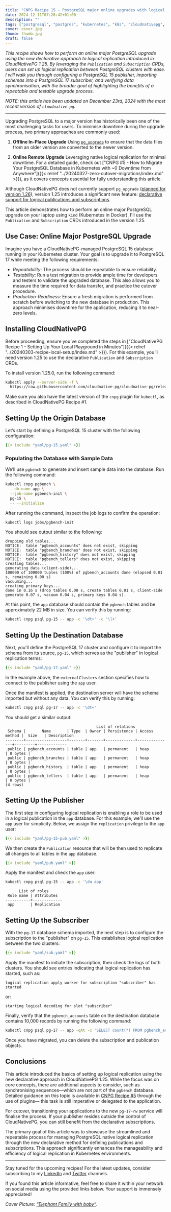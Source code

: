 ```yaml
---
title: "CNPG Recipe 15 - PostgreSQL major online upgrades with logical replication"
date: 2024-12-11T07:28:42+01:00
description: ""
tags: ["postgresql", "postgres", "kubernetes", "k8s", "cloudnativepg", "cnpg", "postgresql", "postgres", "dok", "data on kubernetes"]
cover: cover.jpg
thumb: thumb.jpg
draft: false
---
```


_This recipe shows how to perform an online major PostgreSQL upgrade using the
new declarative approach to logical replication introduced in CloudNativePG
1.25. By leveraging the `Publication` and `Subscription` CRDs, users can set up
logical replication between PostgreSQL clusters with ease. I will walk you
through configuring a PostgreSQL 15 publisher, importing schemas into a
PostgreSQL 17 subscriber, and verifying data synchronisation, with the broader
goal of highlighting the benefits of a repeatable and testable upgrade process._

<!--more-->

_NOTE: this article has been updated on December 23rd, 2024 with the most recent
version of `cloudnative-pg`._

---

Upgrading PostgreSQL to a major version has historically been one of the most
challenging tasks for users. To minimise downtime during the upgrade process,
two primary approaches are commonly used:

1. **Offline In-Place Upgrade**
   Using [`pg_upgrade`](https://www.postgresql.org/docs/current/pgupgrade.html)
   to ensure that the data files from an older version are converted to the newer
   version.

2. **Online Remote Upgrade**
   Leveraging native logical replication for minimal downtime. For a detailed
   guide, check out ["CNPG #5 - How to Migrate Your PostgreSQL Database in Kubernetes with ~0 Downtime from Anywhere"]({{< relref "../20240327-zero-cutover-migrations/index.md" >}}),
   as it covers concepts essential for fully understanding this article.


Although CloudNativePG does not currently support `pg_upgrade`
([planned for version 1.26](https://github.com/cloudnative-pg/cloudnative-pg/issues/4682)),
version 1.25 introduces a significant new feature:
[declarative support for logical publications and subscriptions](https://cloudnative-pg.io/documentation/preview/logical_replication/).

This article demonstrates how to perform an online major PostgreSQL upgrade on
your laptop using `kind` (Kubernetes in Docker). I'll use the `Publication` and
`Subscription` CRDs introduced in the version 1.25.

## Use Case: Online Major PostgreSQL Upgrade

Imagine you have a CloudNativePG-managed PostgreSQL 15 database running in your
Kubernetes cluster. Your goal is to upgrade it to PostgreSQL 17 while meeting
the following requirements:

- *Repeatability*: The process should be repeatable to ensure reliability.
- *Testability*: Run a test migration to provide ample time for developers
  and testers to validate the upgraded database. This also allows you to
  measure the time required for data transfer, and practice the cutover
  procedure.
- *Production-Readiness*: Ensure a fresh migration is performed from scratch
  before switching to the new database in production. This approach minimises
  downtime for the application, reducing it to near-zero levels.

## Installing CloudNativePG

Before proceeding, ensure you’ve completed the steps in
["CloudNativePG Recipe 1 - Setting Up Your Local Playground in Minutes"]({{< relref "../20240303-recipe-local-setup/index.md" >}}).
For this example, you’ll need version 1.25 to use the declarative `Publication`
and `Subscription` CRDs.

To install version 1.25.0, run the following command:

```sh
kubectl apply --server-side -f \
  https://raw.githubusercontent.com/cloudnative-pg/cloudnative-pg/release-1.25/releases/cnpg-1.25.0.yaml
```

Make sure you also have the latest version of the `cnpg` plugin for `kubectl`,
as described in CloudNativePG Recipe #1.

## Setting Up the Origin Database

Let’s start by defining a PostgreSQL 15 cluster with the following
configuration:

```yaml
{{< include "yaml/pg-15.yaml" >}}
```

### Populating the Database with Sample Data

We’ll use `pgbench` to generate and insert sample data into the database. Run
the following command:

```sh
kubectl cnpg pgbench \
  --db-name app \
  --job-name pgbench-init \
  pg-15 \
  -- --initialize
```

After running the command, inspect the job logs to confirm the operation:

```sh
kubectl logs jobs/pgbench-init
```

You should see output similar to the following:

```output
dropping old tables...
NOTICE:  table "pgbench_accounts" does not exist, skipping
NOTICE:  table "pgbench_branches" does not exist, skipping
NOTICE:  table "pgbench_history" does not exist, skipping
NOTICE:  table "pgbench_tellers" does not exist, skipping
creating tables...
generating data (client-side)...
100000 of 100000 tuples (100%) of pgbench_accounts done (elapsed 0.01 s, remaining 0.00 s)
vacuuming...
creating primary keys...
done in 0.16 s (drop tables 0.00 s, create tables 0.01 s, client-side generate 0.07 s, vacuum 0.04 s, primary keys 0.04 s).
```

At this point, the `app` database should contain the `pgbench` tables and be
approximately 22 MB in size. You can verify this by running:

```sh
kubectl cnpg psql pg-15 -- app -c '\dt+' -c '\l+'
```

## Setting Up the Destination Database

Next, you’ll define the PostgreSQL 17 cluster and configure it to import the
schema from its source, `pg-15`, which serves as the "publisher" in logical
replication terms:

```yaml
{{< include "yaml/pg-17.yaml" >}}
```

In the example above, the `externalClusters` section specifies how to connect
to the publisher using the `app` user.

Once the manifest is applied, the destination server will have the schema
imported but without any data. You can verify this by running:

```sh
kubectl cnpg psql pg-17 -- app -c '\dt+'
```

You should get a similar output:

```output
                                        List of relations
 Schema |       Name       | Type  | Owner | Persistence | Access method |  Size   | Description
--------+------------------+-------+-------+-------------+---------------+---------+-------------
 public | pgbench_accounts | table | app   | permanent   | heap          | 0 bytes |
 public | pgbench_branches | table | app   | permanent   | heap          | 0 bytes |
 public | pgbench_history  | table | app   | permanent   | heap          | 0 bytes |
 public | pgbench_tellers  | table | app   | permanent   | heap          | 0 bytes |
(4 rows)
```

## Setting Up the Publisher

The first step in configuring logical replication is enabling a role to be used
in a logical publication in the `app` database. For this example, we’ll use the
`app` user for simplicity. Below, we assign the `replication` privilege to the
`app` user:

```yaml
{{< include "yaml/pg-15-pub.yaml" >}}
```

We then create the `Publication` resource that will be then used to replicate
all changes to all tables in the `app` database.

```yaml
{{< include "yaml/pub.yaml" >}}
```

Apply the manifest and check the `app` user:

```sh
kubectl cnpg psql pg-15 -- app -c '\du app'
```
```output
      List of roles
 Role name | Attributes
-----------+-------------
 app       | Replication
```

## Setting Up the Subscriber

With the `pg-17` database schema imported, the next step is to configure the
subscription to the "publisher" on `pg-15`. This establishes logical
replication between the two clusters:

```yaml
{{< include "yaml/sub.yaml" >}}
```

Apply the manifest to initiate the subscription, then check the logs of both
clusters. You should see entries indicating that logical replication has
started, such as:

```
logical replication apply worker for subscription "subscriber" has started
```

or:

```
starting logical decoding for slot "subscriber"
```

Finally, verify that the `pgbench_accounts` table on the destination database
contains 10,000 records by running the following command:

```sh
kubectl cnpg psql pg-17 -- app -qAt -c 'SELECT count(*) FROM pgbench_accounts'
```

Once you have migrated, you can delete the subscription and publication
objects.

## Conclusions

This article introduced the basics of setting up logical replication using the
new declarative approach in CloudNativePG 1.25. While the focus was on core
concepts, there are additional aspects to consider, such as synchronising
sequences—which are not part of the `pgbench` database. Detailed guidance on
this topic is available in [CNPG Recipe #5](https://www.gabrielebartolini.it/articles/2024/03/cloudnativepg-recipe-5-how-to-migrate-your-postgresql-database-in-kubernetes-with-~0-downtime-from-anywhere/)
through the use of plugins— this task is still imperative or delegated to the
application.

For cutover, transitioning your applications to the new `pg-17-rw` service will
finalise the process. If your publisher resides outside the control of
CloudNativePG, you can still benefit from the declarative subscriptions.

The primary goal of this article was to showcase the streamlined and repeatable
process for managing PostgreSQL native logical replication through the new
declarative method for defining publications and subscriptions. This approach
significantly enhances the manageability and efficiency of logical replication
in Kubernetes environments.

---

Stay tuned for the upcoming recipes! For the latest updates, consider
subscribing to my [LinkedIn](https://www.linkedin.com/in/gbartolini/) and
[Twitter](https://twitter.com/_GBartolini_) channels.

If you found this article informative, feel free to share it within your
network on social media using the provided links below. Your support is
immensely appreciated!

_Cover Picture: [“Elephant Family with baby“](https://www.flickr.com/photos/barbourians/6168258059)._

